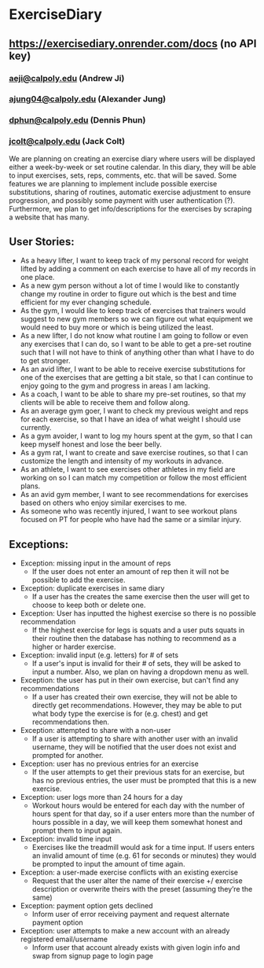 ﻿# ExerciseDiary
## https://exercisediary.onrender.com/docs (no API key)
### aeji@calpoly.edu (Andrew Ji)
### ajung04@calpoly.edu (Alexander Jung)
### dphun@calpoly.edu (Dennis Phun)
### jcolt@calpoly.edu (Jack Colt)
We are planning on creating an exercise diary where users will be displayed either a week-by-week or set routine calendar. In this diary, they will be able to input exercises, sets, reps, comments, etc. that will be saved. Some features we are planning to implement include  possible exercise substitutions, sharing of routines, automatic exercise adjustment to ensure progression, and possibly some payment with user authentication (?). Furthermore, we plan to get info/descriptions for the exercises by scraping a website that has many.

## User Stories:
* As a heavy lifter, I want to keep track of my personal record for weight lifted by adding a comment on each exercise to have all of my records in one place.
* As a new gym person without a lot of time I would like to constantly change my routine in order to figure out which is the best and time efficient for my ever changing schedule.
* As the gym, I would like to keep track of exercises that trainers would suggest to new gym members so we can figure out what equipment we would need to buy more or which is being utilized the least.
* As a new lifter, I do not know what routine I am going to follow or even any exercises that I can do, so I want to be able to get a pre-set routine such that I will not have to think of anything other than what I have to do to get stronger.
* As an avid lifter, I want to be able to receive exercise substitutions for one of the exercises that are getting a bit stale, so that I can continue to enjoy going to the gym and progress in areas I am lacking.
* As a coach, I want to be able to share my pre-set routines, so that my clients will be able to receive them and follow along.
* As an average gym goer, I want to check my previous weight and reps for each exercise, so that I have an idea of what weight I should use currently.
* As a gym avoider, I want to log my hours spent at the gym, so that I can keep myself honest and lose the beer belly.
* As a gym rat, I want to create and save exercise routines, so that I can customize the length and intensity of my workouts in advance.
* As an athlete, I want to see exercises other athletes in my field are working on so I can match my competition or follow the most efficient plans.
* As an avid gym member, I want to see recommendations for exercises based on others who enjoy similar exercises to me.
* As someone who was recently injured, I want to see workout plans focused on PT for people who have had the same or a similar injury.

## Exceptions:
* Exception: missing input in the amount of reps
  - If the user does not enter an amount of rep then it will not be possible to add the exercise.
* Exception: duplicate exercises in same diary
  - If a user has the creates the same exercise then the user will get to choose to keep both or delete one.
* Exception: User has inputted the highest exercise so there is no possible recommendation
  - If the highest exercise for legs is squats and a user puts squats in their routine then the database has nothing to recommend as a higher or harder exercise.
* Exception: invalid input (e.g. letters) for # of sets
  - If a user's input is invalid for their # of sets, they will be asked to input a number. Also, we plan on having a dropdown menu as well.
* Exception: the user has put in their own exercise, but can't find any recommendations
  - If a user has created their own exercise, they will not be able to directly get recommendations. However, they may be able to put what body type the exercise is for (e.g. chest) and get recommendations then.
* Exception: attempted to share with a non-user
  - If a user is attempting to share with another user with an invalid username, they will be notified that the user does not exist and prompted for another.
* Exception: user has no previous entries for an exercise
  - If the user attempts to get their previous stats for an exercise, but has no previous entries, the user must be prompted that this is a new exercise.
* Exception: user logs more than 24 hours for a day
  - Workout hours would be entered for each day with the number of hours spent for that day, so if a user enters more than the number of hours possible in a day, we will keep them somewhat honest and prompt them to input again. 
* Exception: invalid time input
  - Exercises like the treadmill would ask for a time input. If users enters an invalid amount of time (e.g. 61 for seconds or minutes) they would be prompted to input the amount of time again.
* Exception: a user-made exercise conflicts with an existing exercise
  - Request that the user alter the name of their exercise +/ exercise description or overwrite theirs with the preset (assuming they’re the same)
* Exception: payment option gets declined
  - Inform user of error receiving payment and request alternate payment option
* Exception: user attempts to make a new account with an already registered email/username
  - Inform user that account already exists with given login info and swap from signup page to login page





 

